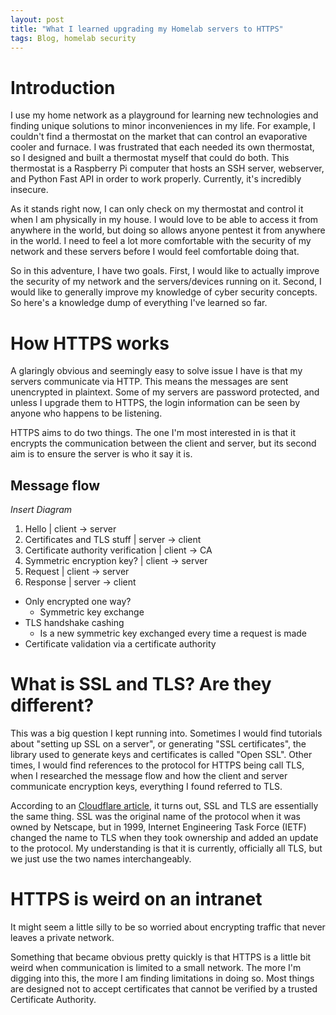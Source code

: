 ```yaml
---
layout: post
title: "What I learned upgrading my Homelab servers to HTTPS"
tags: Blog, homelab security
---
```


# Introduction

I use my home network as a playground for learning new technologies and finding unique solutions to minor inconveniences in my life. For example, I couldn't find a thermostat on the market that can control an evaporative cooler and furnace. I was frustrated that each needed its own thermostat, so I designed and built a thermostat myself that could do both. This thermostat is a Raspberry Pi computer that hosts an SSH server, webserver, and Python Fast API in order to work properly. Currently, it's incredibly insecure.

As it stands right now, I can only check on my thermostat and control it when I am physically in my house. I would love to be able to access it from anywhere in the world, but doing so allows anyone pentest it from anywhere in the world. I need to feel a lot more comfortable with the security of my network and these servers before I would feel comfortable doing that.

So in this adventure, I have two goals. First, I would like to actually improve the security of my network and the servers/devices running on it. Second, I would like to generally improve my knowledge of cyber security concepts. So here's a knowledge dump of everything I've learned so far.

# How HTTPS works

A glaringly obvious and seemingly easy to solve issue I have is that my servers communicate via HTTP. This means the messages are sent unencrypted in plaintext. Some of my servers are password protected, and unless I upgrade them to HTTPS, the login information can be seen by anyone who happens to be listening.

HTTPS aims to do two things. The one I'm most interested in is that it encrypts the communication between the client and server, but its second aim is to ensure the server is who it say it is.

## Message flow

*Insert Diagram*

1. Hello | client -> server
2. Certificates and TLS stuff | server -> client
4. Certificate authority verification | client -> CA
3. Symmetric encryption key? | client -> server
4. Request | client -> server
5. Response | server -> client

 * Only encrypted one way?
    * Symmetric key exchange
 * TLS handshake cashing
    * Is a new symmetric key exchanged every time a request is made
 * Certificate validation via a certificate authority

# What is SSL and TLS? Are they different?

This was a big question I kept running into. Sometimes I would find tutorials about "setting up SSL on a server", or generating "SSL certificates", the library used to generate keys and certificates is called "Open SSL". Other times, I would find references to the protocol for HTTPS being call TLS, when I researched the message flow and how the client and server communicate encryption keys, everything I found referred to TLS.

According to an [Cloudflare article](https://www.cloudflare.com/learning/ssl/what-is-ssl/), it turns out, SSL and TLS are essentially the same thing. SSL was the original name of the protocol when it was owned by Netscape, but in 1999, Internet Engineering Task Force (IETF) changed the name to TLS when they took ownership and added an update to the protocol. My understanding is that it is currently, officially all TLS, but we just use the two names interchangeably.

# HTTPS is weird on an intranet

It might seem a little silly to be so worried about encrypting traffic that never leaves a private network. 

Something that became obvious pretty quickly is that HTTPS is a little bit weird when communication is limited to a small network. The more I'm digging into this, the more I am finding limitations in doing so. Most things are designed not to accept certificates that cannot be verified by a trusted Certificate Authority.


